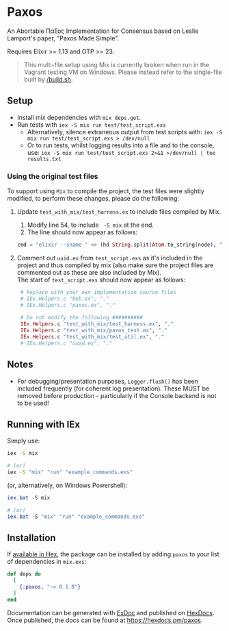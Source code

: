 # Paxos

An Abortable Παξος Implementation for Consensus based on Leslie Lamport's
paper, "Paxos Made Simple".

Requires Elixir >= 1.13 and OTP >= 23.

> This multi-file setup using Mix is currently broken when run in the
> Vagrant testing VM on Windows. Please instead refer to the single-file
> built by [/build.sh](/build.sh).

## Setup
- Install mix dependencies with `mix deps.get`.
- Run tests with `iex -S mix run test/test_script.exs`
  - Alternatively, silence extraneous output from test scripts with:
  `iex -S mix run test/test_script.exs > /dev/null`
  - Or to run tests, whilst logging results into a file and to the console, use:
  `iex -S mix run test/test_script.exs 2>&1 >/dev/null | tee results.txt`

### Using the original test files
To support using `Mix` to compile the project, the test files were slightly
modified, to perform these changes, please do the following:
1. Update `test_with_mix/test_harness.ex` to include files compiled by Mix.
    1. Modify line 54, to include ` -S mix` at the end.
    2. The line should now appear as follows:
    ```elixir
    cmd = "elixir --sname " <> (hd String.split(Atom.to_string(node), "@")) <> " --no-halt --erl \"-detached\" --erl \"-kernel prevent_overlapping_partitions false\" -S mix"
    ```

2. Comment out `uuid.ex` from `test_script.exs` as it's included in the project
   and thus compiled by mix (also make sure the project files are commented out
   as these are also included by Mix).  
   The start of `test_script.exs` should now appear as follows:
   ```elixir
    # Replace with your own implementation source files
    # IEx.Helpers.c "beb.ex", "."
    # IEx.Helpers.c "paxos.ex", "."
    
    # Do not modify the following ##########
    IEx.Helpers.c "test_with_mix/test_harness.ex", "."
    IEx.Helpers.c "test_with_mix/paxos_test.ex", "."
    IEx.Helpers.c "test_with_mix/test_util.ex", "."
    # IEx.Helpers.c "uuid.ex", "."
   ```

## Notes
- For debugging/presentation purposes, `Logger.flush()` has been included
frequently (for coherent log presentation). These MUST be removed before
production - particularly if the Console backend is not to be used!

## Running with IEx
Simply use:
```bash
iex -S mix

# (or)
iex -S "mix" "run" "example_commands.exs"
```

(or, alternatively, on Windows Powershell):
```powershell
iex.bat -S mix

# (or)
iex.bat -S "mix" "run" "example_commands.exs"
```

## Installation

If [available in Hex](https://hex.pm/docs/publish), the package can be installed
by adding `paxos` to your list of dependencies in `mix.exs`:

```elixir
def deps do
  [
    {:paxos, "~> 0.1.0"}
  ]
end
```

Documentation can be generated with [ExDoc](https://github.com/elixir-lang/ex_doc)
and published on [HexDocs](https://hexdocs.pm). Once published, the docs can
be found at <https://hexdocs.pm/paxos>.

